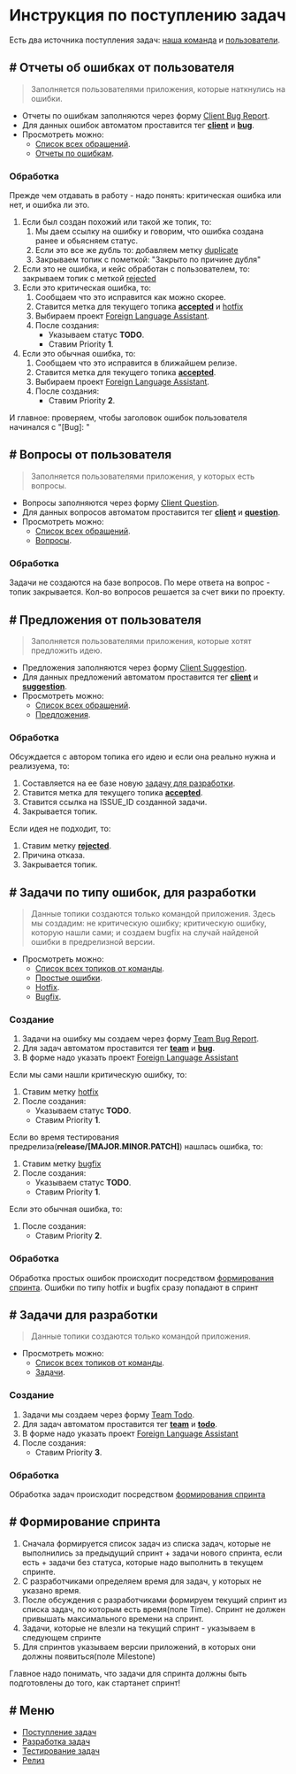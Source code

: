 [issues_by_client]: https://github.com/ManushovRodion/foreign-language-assistant/labels/client
[issues_by_client__type_bug]: https://github.com/ManushovRodion/app-help-translate/issues?q=is%3Aopen+label%3Aclient+label%3Abug
[issues_by_client__type_suggestion]: https://github.com/ManushovRodion/app-help-translate/issues?q=is%3Aopen+label%3Aclient+label%3Asuggestion
[issues_by_client__type_question]: https://github.com/ManushovRodion/app-help-translate/issues?q=is%3Aopen+label%3Aclient+label%3Aquestion
[issues_by_team]: https://github.com/ManushovRodion/foreign-language-assistant/labels/team
[issues_by_team__type_bug]: https://github.com/ManushovRodion/app-help-translate/issues?q=is%3Aopen+label%3Ateam+label%3Abug
[issues_by_team__type_bugfix]: https://github.com/ManushovRodion/app-help-translate/issues?q=is%3Aopen+label%3Ateam+label%3Abugfix
[issues_by_team__type_hotfix]: https://github.com/ManushovRodion/app-help-translate/issues?q=is%3Aopen+label%3Ateam+label%3Ahotfix
[issues_by_team__type_todo]: https://github.com/ManushovRodion/app-help-translate/issues?q=is%3Aopen+label%3Ateam+label%3Atodo
[issues_type_question]: https://github.com/ManushovRodion/foreign-language-assistant/labels/question
[issues_type_bug]: https://github.com/ManushovRodion/foreign-language-assistant/labels/bug
[issues_type_suggestion]: https://github.com/ManushovRodion/foreign-language-assistant/labels/suggestion
[issues_type_accepted]: https://github.com/ManushovRodion/foreign-language-assistant/labels/accepted
[issues_type_rejected]: https://github.com/ManushovRodion/foreign-language-assistant/labels/rejected
[issues_type_duplicate]: https://github.com/ManushovRodion/foreign-language-assistant/labels/duplicate
[issues_type_todo]: https://github.com/ManushovRodion/foreign-language-assistant/labels/todo
[issues_type_hotfix]: https://github.com/ManushovRodion/foreign-language-assistant/labels/hotfix
[issues_type_bugfix]: https://github.com/ManushovRodion/foreign-language-assistant/labels/bugfix
[form_by_client_template_bug]: https://github.com/ManushovRodion/foreign-language-assistant/issues/new?assignees=&labels=client%2Cbug&template=client_bug_report.yml
[form_by_client_template_suggestion]: https://github.com/ManushovRodion/foreign-language-assistant/issues/new?assignees=&labels=client%2Csuggestion&template=client_suggestion.yml
[form_by_client_template_question]: https://github.com/ManushovRodion/foreign-language-assistant/issues/new?assignees=&labels=client%2Cquestion&template=client_question.yml
[form_by_team_template_bug]: https://github.com/ManushovRodion/foreign-language-assistant/issues/new?assignees=&labels=team%2Cbug&template=team_bug_report.yml
[form_by_team_template_todo]: https://github.com/ManushovRodion/foreign-language-assistant/issues/new?assignees=&labels=team%2Ctodo&template=team_todo.yml
[project]: https://github.com/users/ManushovRodion/projects/6

# Инструкция по поступлению задач

Есть два источника поступления задач: [наша команда][issues_by_team] и [пользователи][issues_by_client].

## # Отчеты об ошибках от пользователя

> Заполняется пользователями приложения, которые наткнулись на ошибки.

- Отчеты по ошибкам заполняются через форму [Client Bug Report][form_by_client_template_bug].
- Для данных ошибок автоматом проставится тег [**client**][issues_by_client] и [**bug**][issues_type_bug].
- Просмотреть можно:
  - [Список всех обращений][issues_by_client].
  - [Отчеты по ошибкам][issues_by_client__type_bug].

### Обработка

Прежде чем отдавать в работу - надо понять: критическая ошибка или нет, и ошибка ли это.

1. Если был создан похожий или такой же топик, то:
   1. Мы даем ссылку на ошибку и говорим, что ошибка создана ранее и обьясняем статус.
   2. Если это все же дубль то: добавляем метку [duplicate][issues_type_duplicate]
   3. Закрываем топик с пометкой: "Закрыто по причине дубля"
2. Если это не ошибка, и кейс обработан с пользователем, то: закрываем топик с меткой [rejected][issues_type_rejected]
3. Если это критическая ошибка, то:
   1. Сообщаем что это исправится как можно скорее.
   2. Ставится метка для текущего топика [**accepted**][issues_type_accepted] и [hotfix][issues_type_hotfix]
   3. Выбираем проект [Foreign Language Assistant][project].
   4. После создания:
      - Указываем статус **TODO**.
      - Ставим Priority **1**.
4. Если это обычная ошибка, то:
   1. Сообщаем что это исправится в ближайшем релизе.
   2. Ставится метка для текущего топика [**accepted**][issues_type_accepted].
   3. Выбираем проект [Foreign Language Assistant][project].
   4. После создания:
      - Ставим Priority **2**.

И главное: проверяем, чтобы заголовок ошибок пользователя начинался с "[Bug]: "

## # Вопросы от пользователя

> Заполняется пользователями приложения, у которых есть вопросы.

- Вопросы заполняются через форму [Client Question][form_by_client_template_question].
- Для данных вопросов автоматом проставится тег [**client**][issues_by_client] и [**question**][issues_type_question].
- Просмотреть можно:
  - [Список всех обращений][issues_by_client].
  - [Вопросы][issues_by_client__type_question].

### Обработка

Задачи не создаются на базе вопросов. По мере ответа на вопрос - топик закрывается. Кол-во вопросов решается за счет вики по проекту.

## # Предложения от пользователя

> Заполняется пользователями приложения, которые хотят предложить идею.

- Предложения заполняются через форму [Client Suggestion][form_by_client_template_suggestion].
- Для данных предложений автоматом проставится тег [**client**][issues_by_client] и [**suggestion**][issues_type_question].
- Просмотреть можно:
  - [Список всех обращений][issues_by_client].
  - [Предложения][issues_by_client__type_suggestion].

### Обработка

Обсуждается с автором топика его идею и если она реально нужна и реализуема, то:

1. Составляется на ее базе новую [задачу для разработки](#-Задачи-для-разработки).
2. Ставится метка для текущего топика [**accepted**][issues_type_accepted].
3. Ставится ссылка на ISSUE_ID созданной задачи.
4. Закрывается топик.

Если идея не подходит, то:

1. Ставим метку [**rejected**][issues_type_rejected].
2. Причина отказа.
3. Закрывается топик.

## # Задачи по типу ошибок, для разработки

> Данные топики создаются только командой приложения.
> Здесь мы создадим: не критическую ошибку; критическую ошибку, которую нашли сами; и создаем bugfix на случай найденой ошибки в предрелизной версии.

- Просмотреть можно:
  - [Список всех топиков от команды][issues_by_team].
  - [Простые ошибки][issues_by_team__type_bug].
  - [Hotfix][issues_by_team__type_hotfix].
  - [Bugfix][issues_by_team__type_bugfix].

### Создание

1. Задачи на ошибку мы создаем через форму [Team Bug Report][form_by_team_template_bug].
2. Для задач автоматом проставится тег [**team**][issues_by_team] и [**bug**][issues_type_bug].
3. В форме надо указать проект [Foreign Language Assistant][project]

Если мы сами нашли критическую ошибку, то:

1. Ставим метку [hotfix][issues_type_hotfix]
2. После создания:
   - Указываем статус **TODO**.
   - Ставим Priority **1**.

Если во время тестирования предрелиза(**release/[MAJOR.MINOR.PATCH]**) нашлась ошибка, то:

1. Ставим метку [bugfix][issues_type_bugfix]
2. После создания:
   - Указываем статус **TODO**.
   - Ставим Priority **1**.

Если это обычная ошибка, то:

1. После создания:
   - Ставим Priority **2**.

### Обработка

Обработка простых ошибок происходит посредством [формирования спринта](#-Формирование-спринта). Ошибки по типу hotfix и bugfix сразу попадают в спринт

## # Задачи для разработки

> Данные топики создаются только командой приложения.

- Просмотреть можно:
  - [Список всех топиков от команды][issues_by_team].
  - [Задачи][issues_by_team__type_todo].

### Создание

1. Задачи мы создаем через форму [Team Todo][form_by_team_template_todo].
2. Для задач автоматом проставится тег [**team**][issues_by_team] и [**todo**][issues_type_todo].
3. В форме надо указать проект [Foreign Language Assistant][project]
4. После создания:
   - Ставим Priority **3**.

### Обработка

Обработка задач происходит посредством [формирования спринта](#-Формирование-спринта)

## # Формирование спринта

1. Сначала формируется список задач из списка задач, которые не выполнились за предыдущий спринт + задачи нового спринта, если есть + задачи без статуса, которые надо выполнить в текущем спринте.
2. С разработчиками определяем время для задач, у которых не указано время.
3. После обсуждения с разработчиками формируем текущий спринт из списка задач, по которым есть время(поле Time). Спринт не должен привышать максимального времени на спринт.
4. Задачи, которые не влезли на текущий спринт - указываем в следующем спринте
5. Для спринтов указываем версии приложений, в которых они должны появиться(поле Milestone)

Главное надо понимать, что задачи для спринта должны быть подготовлены до того, как стартанет спринт!

## # Меню

- [Поступление задач](./analyst.md)
- [Разработка задач](./developer.md)
- [Тестирование задач](./tester.md)
- [Релиз](./releaser.md)
